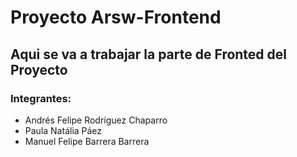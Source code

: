 # Proyecto Arsw-Frontend

## Aqui se va a trabajar la parte de Fronted del Proyecto
### Integrantes:
* Andrés Felipe Rodríguez Chaparro
* Paula Natália Páez
* Manuel Felipe Barrera Barrera

